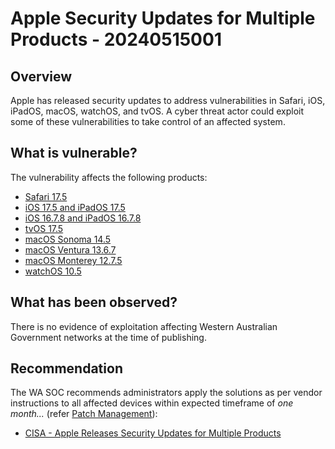 # Apple Security Updates for Multiple Products - 20240515001

## Overview

Apple has released security updates to address vulnerabilities in Safari, iOS, iPadOS, macOS, watchOS, and tvOS. A cyber threat actor could exploit some of these vulnerabilities to take control of an affected system. 

## What is vulnerable?

The vulnerability affects the following products:

- [Safari 17.5](https://support.apple.com/en-us/HT214103)
- [iOS 17.5 and iPadOS 17.5](https://support.apple.com/en-us/HT214101)
- [iOS 16.7.8 and iPadOS 16.7.8](https://support.apple.com/en-us/HT214100)
- [tvOS 17.5](https://support.apple.com/en-us/HT214102)
- [macOS Sonoma 14.5](https://support.apple.com/en-us/HT214106)
- [macOS Ventura 13.6.7](https://support.apple.com/en-us/HT214107)
- [macOS Monterey 12.7.5](https://support.apple.com/en-us/HT214105)
- [watchOS 10.5](https://support.apple.com/en-us/HT214104)

## What has been observed?

There is no evidence of exploitation affecting Western Australian Government networks at the time of publishing.

## Recommendation

The WA SOC recommends administrators apply the solutions as per vendor instructions to all affected devices within expected timeframe of *one month...* (refer [Patch Management](../guidelines/patch-management.md)):

- [CISA - Apple Releases Security Updates for Multiple Products](https://www.cisa.gov/news-events/alerts/2024/05/14/apple-releases-security-updates-multiple-products)
